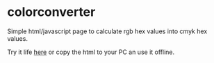 # colorconverter
Simple html/javascript page to calculate rgb hex values into cmyk hex values.

Try it life [here](https://zenziwerken.github.io/colorconverter/) or copy the html to your PC an use it offline.
